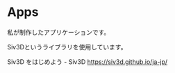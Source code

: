 # Apps

私が制作したアプリケーションです。

Siv3Dというライブラリを使用しています。

Siv3D をはじめよう - Siv3D 
https://siv3d.github.io/ja-jp/
